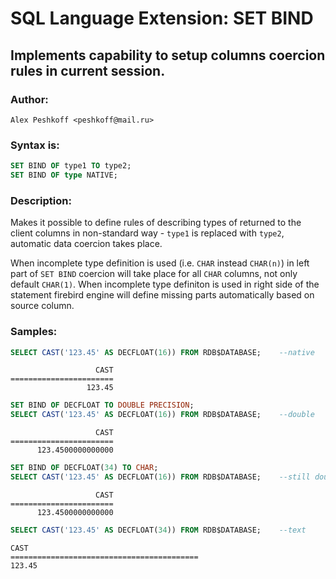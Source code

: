 # SQL Language Extension: SET BIND

##	Implements capability to setup columns coercion rules in current session.


### Author:

	Alex Peshkoff <peshkoff@mail.ru>


### Syntax is:

```sql
SET BIND OF type1 TO type2;
SET BIND OF type NATIVE;
```

### Description:

Makes it possible to define rules of describing types of returned to the client columns in non-standard way - `type1` is replaced with `type2`, automatic data coercion takes place.

When incomplete type definition is used (i.e. `CHAR` instead `CHAR(n)`) in left part of `SET BIND` coercion will take place for all `CHAR` columns, not only default `CHAR(1)`. When incomplete type definiton is used in right side of the statement firebird engine will define missing parts automatically based on source column.

### Samples:

```sql
SELECT CAST('123.45' AS DECFLOAT(16)) FROM RDB$DATABASE;	--native
```
```
                   CAST
=======================
                 123.45
```

```sql
SET BIND OF DECFLOAT TO DOUBLE PRECISION;
SELECT CAST('123.45' AS DECFLOAT(16)) FROM RDB$DATABASE;	--double
```
```
                   CAST
=======================
      123.4500000000000
```

```sql
SET BIND OF DECFLOAT(34) TO CHAR;
SELECT CAST('123.45' AS DECFLOAT(16)) FROM RDB$DATABASE;	--still double
```
```
                   CAST
=======================
      123.4500000000000
```

```sql
SELECT CAST('123.45' AS DECFLOAT(34)) FROM RDB$DATABASE;	--text
```
```
CAST
==========================================
123.45
```
